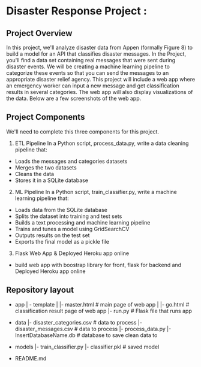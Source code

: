 # Disaster Response Project :

## Project Overview
In this project, we'll analyze disaster data from Appen (formally Figure 8) to build a model for an API that classifies disaster messages. In the Project, you'll find a data set containing real messages that were sent during disaster events. We will be creating a machine learning pipeline to categorize these events so that you can send the messages to an appropriate disaster relief agency. This project will include a web app where an emergency worker can input a new message and get classification results in several categories. The web app will also display visualizations of the data. Below are a few screenshots of the web app.

## Project Components
We'll need to complete this three components for this project.

1. ETL Pipeline
In a Python script, process_data.py, write a data cleaning pipeline that:

- Loads the messages and categories datasets
- Merges the two datasets
- Cleans the data
- Stores it in a SQLite database

2. ML Pipeline
In a Python script, train_classifier.py, write a machine learning pipeline that:

- Loads data from the SQLite database
- Splits the dataset into training and test sets
- Builds a text processing and machine learning pipeline
- Trains and tunes a model using GridSearchCV
- Outputs results on the test set
- Exports the final model as a pickle file

3. Flask Web App & Deployed Heroku app online
- build web app with boostrap library for front, flask for backend and Deployed Heroku app online

## Repository layout
- app
| - template
| |- master.html  # main page of web app
| |- go.html  # classification result page of web app
|- run.py  # Flask file that runs app

- data
|- disaster_categories.csv  # data to process 
|- disaster_messages.csv  # data to process
|- process_data.py
|- InsertDatabaseName.db   # database to save clean data to

- models
|- train_classifier.py
|- classifier.pkl  # saved model 

- README.md


